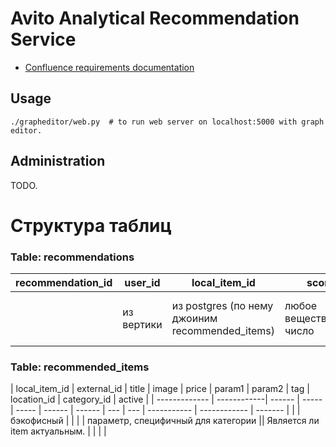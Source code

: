 # Avito Analytical Recommendation Service

* [Confluence requirements documentation](https://cf.avito.ru/display/CFAA/CRM+Requirements)

## Usage

```
./grapheditor/web.py  # to run web server on localhost:5000 with graph editor.
```

## Administration

TODO.

# Структура таблиц

### Table: recommendations

| recommendation_id |	user_id | local_item_id |	score |	gen_date | recom_model | reason |
| ------------- | --------- | ---------- | ------ | ---------- | ----------- | ------- |
| | из вертики | из postgres (по нему джоиним recommended_items) | любое вещественное число | дата генерации рекомендации |	тип модели _ версия модели |  отладочная информация, почему порекомендовали |

### Table: recommended_items

| local_item_id | external_id | title  | image | price | param1 | param2                      | tag                           |	location_id | category_id  | active  |
| ------------- | ------------| ------ | ----- | ----- | ------ | ------ | ---                | ---                           | ----------- | ------------ | ------- |
|               | бэкофисный  |        |       |       | параметр, специфичный для категории || Является ли item актуальным.  |             |              |         |

